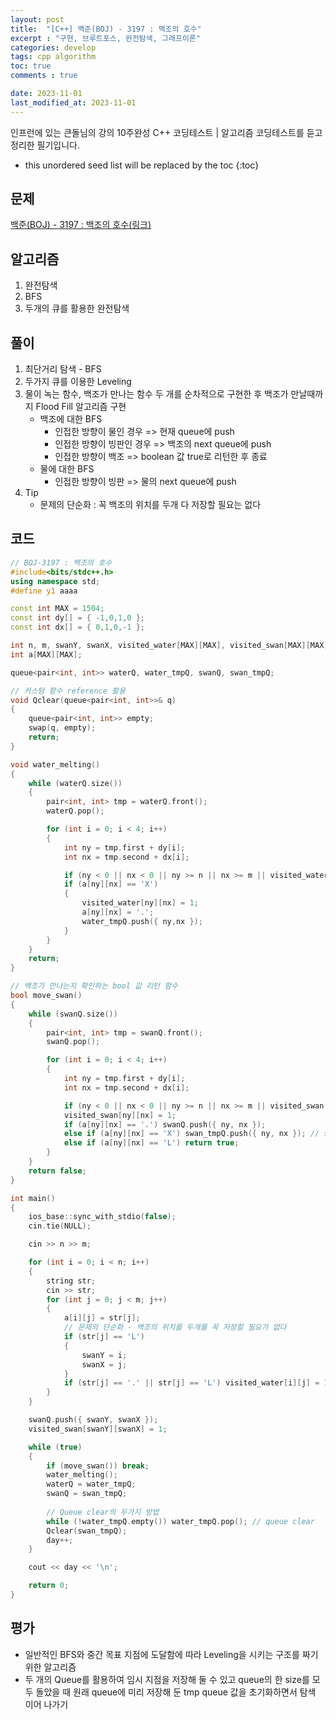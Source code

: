 ```yaml
---
layout: post
title:  "[C++] 백준(BOJ) - 3197 : 백조의 호수"
excerpt : "구현, 브루트포스, 완전탐색, 그래프이론"
categories: develop
tags: cpp algorithm
toc: true
comments : true

date: 2023-11-01
last_modified_at: 2023-11-01
---
```

> <span style="font-size: 80%">
인프런에 있는 큰돌님의 강의 10주완성 C++ 코딩테스트 | 알고리즘 코딩테스트를 듣고 정리한 필기입니다.</span>

<!--more-->

* this unordered seed list will be replaced by the toc
{:toc}

## 문제 

[백준(BOJ) - 3197 : 백조의 호수(링크)](https://www.acmicpc.net/problem/3197)

## 알고리즘

  1. 완전탐색
  2. BFS
  3. 두개의 큐를 활용한 완전탐색

## 풀이
  1. 최단거리 탐색 - BFS
  2. 두가지 큐를 이용한 Leveling
  3. 물이 녹는 함수, 백조가 만나는 함수 두 개를 순차적으로 구현한 후 백조가 만날때까지 Flood Fill 알고리즘 구현
      - 백조에 대한 BFS
          * 인접한 방향이 물인 경우 => 현재 queue에 push
          * 인접한 방향이 빙판인 경우 => 백조의 next queue에 push
          * 인접한 방향이 백조 => boolean 값 true로 리턴한 후 종료
      - 물에 대한 BFS
          * 인접한 방향이 빙판  => 물의 next queue에 push 
  4. Tip
      - 문제의 단순화 : 꼭 백조의 위치를 두개 다 저장할 필요는 없다

## 코드  
```cpp
// BOJ-3197 : 백조의 호수
#include<bits/stdc++.h>
using namespace std;
#define y1 aaaa

const int MAX = 1504;
const int dy[] = { -1,0,1,0 };
const int dx[] = { 0,1,0,-1 };

int n, m, swanY, swanX, visited_water[MAX][MAX], visited_swan[MAX][MAX], day = 0;
int a[MAX][MAX];

queue<pair<int, int>> waterQ, water_tmpQ, swanQ, swan_tmpQ;

// 커스텀 함수 reference 활용
void Qclear(queue<pair<int, int>>& q)
{
	queue<pair<int, int>> empty;
	swap(q, empty);
	return;
}

void water_melting()
{
	while (waterQ.size())
	{
		pair<int, int> tmp = waterQ.front();
		waterQ.pop();

		for (int i = 0; i < 4; i++)
		{
			int ny = tmp.first + dy[i];
			int nx = tmp.second + dx[i];

			if (ny < 0 || nx < 0 || ny >= n || nx >= m || visited_water[ny][nx]) continue;
			if (a[ny][nx] == 'X')
			{
				visited_water[ny][nx] = 1;
				a[ny][nx] = '.';
				water_tmpQ.push({ ny,nx });
			}
		}
	}
	return;
}

// 백조가 만나는지 확인하는 bool 값 리턴 함수
bool move_swan()
{
	while (swanQ.size())
	{
		pair<int, int> tmp = swanQ.front();
		swanQ.pop();

		for (int i = 0; i < 4; i++)
		{
			int ny = tmp.first + dy[i];
			int nx = tmp.second + dx[i];

			if (ny < 0 || nx < 0 || ny >= n || nx >= m || visited_swan[ny][nx]) continue;
			visited_swan[ny][nx] = 1;
			if (a[ny][nx] == '.') swanQ.push({ ny, nx });
			else if (a[ny][nx] == 'X') swan_tmpQ.push({ ny, nx }); // swanQ 사이즈는 증가하지 않는다 (무한루프는 언젠가 종료됨)
			else if (a[ny][nx] == 'L') return true;
		}
	}
	return false;
}

int main()
{
	ios_base::sync_with_stdio(false);
	cin.tie(NULL);

	cin >> n >> m;

	for (int i = 0; i < n; i++)
	{
		string str;
		cin >> str;
		for (int j = 0; j < m; j++)
		{
			a[i][j] = str[j];
			// 문제의 단순화 - 백조의 위치를 두개를 꼭 저장할 필요가 없다
			if (str[j] == 'L')
			{
				swanY = i;
				swanX = j;
			}
			if (str[j] == '.' || str[j] == 'L') visited_water[i][j] = 1, waterQ.push({ i,j });
		}
	}

	swanQ.push({ swanY, swanX });
	visited_swan[swanY][swanX] = 1;

	while (true)
	{
		if (move_swan()) break;
		water_melting();
		waterQ = water_tmpQ;
		swanQ = swan_tmpQ;
		
        // Queue clear의 두가지 방법
		while (!water_tmpQ.empty()) water_tmpQ.pop(); // queue clear
		Qclear(swan_tmpQ);
		day++;
	}

	cout << day << '\n';

	return 0;
}
```

## 평가  
* 일반적인 BFS와 중간 목표 지점에 도달함에 따라 Leveling을 시키는 구조를 짜기위한 알고리즘
* 두 개의 Queue를 활용하여 임시 지점을 저장해 둘 수 있고 queue의 한 size를 모두 돌았을 때 원래 queue에 미리 저장해 둔 tmp queue 값을 초기화하면서 탐색 이어 나가기